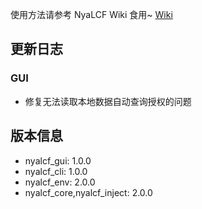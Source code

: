使用方法请参考 NyaLCF Wiki 食用~ [Wiki](https://docs-nyalcf.1l1.icu)

## 更新日志

### GUI

- 修复无法读取本地数据自动查询授权的问题

## 版本信息

- nyalcf_gui: 1.0.0
- nyalcf_cli: 1.0.0
- nyalcf_env: 2.0.0
- nyalcf_core,nyalcf_inject: 2.0.0

<!-- Some change log here -->
